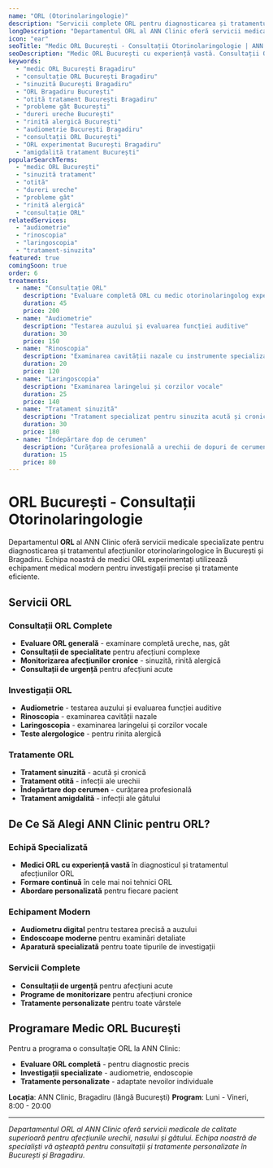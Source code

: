 ```yaml
---
name: "ORL (Otorinolaringologie)"
description: "Servicii complete ORL pentru diagnosticarea și tratamentul afecțiunilor urechii, nasului și gâtului"
longDescription: "Departamentul ORL al ANN Clinic oferă servicii medicale specializate pentru diagnosticarea și tratamentul afecțiunilor otorinolaringologice. Echipa noastră de medici ORL experimentați din București utilizează echipament medical modern pentru investigații precise și tratamente eficiente."
icon: "ear"
seoTitle: "Medic ORL București - Consultații Otorinolaringologie | ANN Clinic"
seoDescription: "Medic ORL București cu experiență vastă. Consultații ORL, tratament sinuzită, otită, probleme gât, audiometrie. Programează-te la ANN Clinic Bragadiru."
keywords:
  - "medic ORL București Bragadiru"
  - "consultație ORL București Bragadiru"
  - "sinuzită București Bragadiru"
  - "ORL Bragadiru București"
  - "otită tratament București Bragadiru"
  - "probleme gât București"
  - "dureri ureche București"
  - "rinită alergică București"
  - "audiometrie București Bragadiru"
  - "consultații ORL București"
  - "ORL experimentat București Bragadiru"
  - "amigdalită tratament București"
popularSearchTerms:
  - "medic ORL București"
  - "sinuzită tratament"
  - "otită"
  - "dureri ureche"
  - "probleme gât"
  - "rinită alergică"
  - "consultație ORL"
relatedServices:
  - "audiometrie"
  - "rinoscopia"
  - "laringoscopia"
  - "tratament-sinuzita"
featured: true
comingSoon: true
order: 6
treatments:
  - name: "Consultație ORL"
    description: "Evaluare completă ORL cu medic otorinolaringolog experimentat"
    duration: 45
    price: 200
  - name: "Audiometrie"
    description: "Testarea auzului și evaluarea funcției auditive"
    duration: 30
    price: 150
  - name: "Rinoscopia"
    description: "Examinarea cavității nazale cu instrumente specializate"
    duration: 20
    price: 120
  - name: "Laringoscopia"
    description: "Examinarea laringelui și corzilor vocale"
    duration: 25
    price: 140
  - name: "Tratament sinuzită"
    description: "Tratament specializat pentru sinuzita acută și cronică"
    duration: 30
    price: 180
  - name: "Îndepărtare dop de cerumen"
    description: "Curățarea profesională a urechii de dopuri de cerumen"
    duration: 15
    price: 80
---
```


# ORL București - Consultații Otorinolaringologie

Departamentul **ORL** al ANN Clinic oferă servicii medicale specializate pentru diagnosticarea și tratamentul afecțiunilor otorinolaringologice în București și Bragadiru. Echipa noastră de medici ORL experimentați utilizează echipament medical modern pentru investigații precise și tratamente eficiente.

## Servicii ORL

### Consultații ORL Complete

- **Evaluare ORL generală** - examinare completă ureche, nas, gât
- **Consultații de specialitate** pentru afecțiuni complexe
- **Monitorizarea afecțiunilor cronice** - sinuzită, rinită alergică
- **Consultații de urgență** pentru afecțiuni acute

### Investigații ORL

- **Audiometrie** - testarea auzului și evaluarea funcției auditive
- **Rinoscopia** - examinarea cavității nazale
- **Laringoscopia** - examinarea laringelui și corzilor vocale
- **Teste alergologice** - pentru rinita alergică

### Tratamente ORL

- **Tratament sinuzită** - acută și cronică
- **Tratament otită** - infecții ale urechii
- **Îndepărtare dop cerumen** - curățarea profesională
- **Tratament amigdalită** - infecții ale gâtului

## De Ce Să Alegi ANN Clinic pentru ORL?

### Echipă Specializată

- **Medici ORL cu experiență vastă** în diagnosticul și tratamentul afecțiunilor ORL
- **Formare continuă** în cele mai noi tehnici ORL
- **Abordare personalizată** pentru fiecare pacient

### Echipament Modern

- **Audiometru digital** pentru testarea precisă a auzului
- **Endoscoape moderne** pentru examinări detaliate
- **Aparatură specializată** pentru toate tipurile de investigații

### Servicii Complete

- **Consultații de urgență** pentru afecțiuni acute
- **Programe de monitorizare** pentru afecțiuni cronice
- **Tratamente personalizate** pentru toate vârstele

## Programare Medic ORL București

Pentru a programa o consultație ORL la ANN Clinic:

- **Evaluare ORL completă** - pentru diagnostic precis
- **Investigații specializate** - audiometrie, endoscopie
- **Tratamente personalizate** - adaptate nevoilor individuale

**Locația**: ANN Clinic, Bragadiru (lângă București)
**Program**: Luni - Vineri, 8:00 - 20:00

---

_Departamentul ORL al ANN Clinic oferă servicii medicale de calitate superioară pentru afecțiunile urechii, nasului și gâtului. Echipa noastră de specialiști vă așteaptă pentru consultații și tratamente personalizate în București și Bragadiru._
